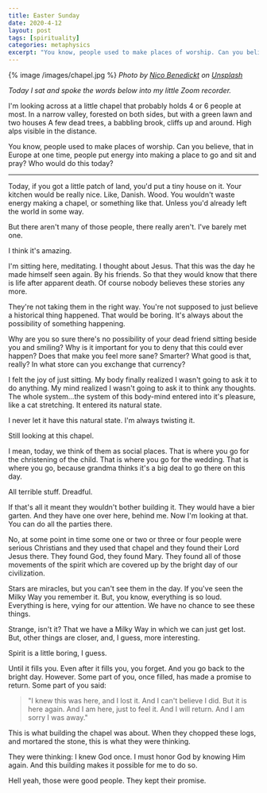 ```yaml
---
title: Easter Sunday
date: 2020-4-12
layout: post
tags: [spirituality]
categories: metaphysics
excerpt: "You know, people used to make places of worship. Can you believe, that in Europe at one time, people put energy into making a place to go and sit and pray? Who would do this today?"
---
```


{% image /images/chapel.jpg %}
*Photo by [Nico Benedickt](https://unsplash.com/@benedickt?utm_source=unsplash&utm_medium=referral&utm_content=creditCopyText)
on [Unsplash](https://unsplash.com/s/photos/chapel?utm_source=unsplash&utm_medium=referral&utm_content=creditCopyText)*

*Today I sat and spoke the words below into my little Zoom recorder.*

I'm looking across at a little chapel that probably holds 4 or 6 people at
most. In a narrow valley, forested on both sides, but with a green lawn and two
houses A few dead trees, a babbling brook, cliffs up and around. High alps
visible in the distance.

You know, people used to make places of worship. Can you believe, that in
Europe at one time, people put energy into making a place to go and sit and
pray? Who would do this today?

----

Today, if you got a little patch of land, you'd put a tiny house on it. Your
kitchen would be really nice. Like, Danish. Wood. You wouldn't waste energy
making a chapel, or something like that. Unless you'd already left the world in
some way.

But there aren't many of those people, there really aren't. I've barely met one.

I think it's amazing.

I'm sitting here, meditating. I thought about Jesus. That this was the day he
made himself seen again. By his friends. So that they would know that there is
life after apparent death. Of course nobody believes these stories any more.

They're not taking them in the right way. You're not supposed to just believe a
historical thing happened. That would be boring. It's always about the
possibility of something happening.

Why are you so sure there's no possibility of your dead friend sitting beside
you and smiling? Why is it important for you to deny that this could ever
happen? Does that make you feel more sane? Smarter? What good is that, really?
In what store can you exchange that currency?

I felt the joy of just sitting. My body finally realized I wasn't going to ask
it to do anything. My mind realized I wasn't going to ask it to think any
thoughts. The whole system...the system of this body-mind entered into it's
pleasure, like a cat stretching. It entered its natural state.

I never let it have this natural state. I'm always twisting it.

Still looking at this chapel.

I mean, today, we think of them as social places. That is where you go for the
christening of the child. That is where you go for the wedding. That is where
you go, because grandma thinks it's a big deal to go there on this day.

All terrible stuff. Dreadful.

If that's all it meant they wouldn't bother building it. They would have a bier
garten. And they have one over here, behind me. Now I'm looking at that. You
can do all the parties there.

No, at some point in time some one or two or three or four people were serious
Christians and they used that chapel and they found their Lord Jesus there.
They found God, they found Mary. They found all of those movements of the
spirit which are covered up by the bright day of our civilization.

Stars are miracles, but you can't see them in the day. If you've seen the Milky
Way you remember it. But, you know, everything is so loud. Everything is here,
vying for our attention. We have no chance to see these things.

Strange, isn't it? That we have a Milky Way in which we can just get lost. But,
other things are closer, and, I guess, more interesting.

Spirit is a little boring, I guess.

Until it fills you. Even after it fills you, you forget. And you go back to the
bright day. However. Some part of you, once filled, has made a promise to
return. Some part of you said:

> "I knew this was here, and I lost it. And I can't believe I did. But it is
> here again. And I am here, just to feel it. And I will return. And I am sorry I
> was away."

This is what building the chapel was about. When they chopped these logs, and
mortared the stone, this is what they were thinking.

They were thinking: I knew God once. I must honor God by knowing Him again. And
this building makes it possible for me to do so.

Hell yeah, those were good people. They kept their promise.

